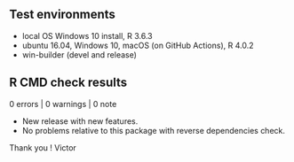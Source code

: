 ## Test environments
* local OS Windows 10 install, R 3.6.3
* ubuntu 16.04, Windows 10, macOS (on GitHub Actions), R 4.0.2
* win-builder (devel and release)

## R CMD check results

0 errors | 0 warnings | 0 note

* New release with new features.
* No problems relative to this package with reverse dependencies check.
  
Thank you !
Victor
